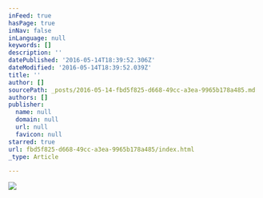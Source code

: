```yaml
---
inFeed: true
hasPage: true
inNav: false
inLanguage: null
keywords: []
description: ''
datePublished: '2016-05-14T18:39:52.306Z'
dateModified: '2016-05-14T18:39:52.039Z'
title: ''
author: []
sourcePath: _posts/2016-05-14-fbd5f825-d668-49cc-a3ea-9965b178a485.md
authors: []
publisher:
  name: null
  domain: null
  url: null
  favicon: null
starred: true
url: fbd5f825-d668-49cc-a3ea-9965b178a485/index.html
_type: Article

---
```

![](https://the-grid-user-content.s3-us-west-2.amazonaws.com/f36f06fb-90f0-445d-93eb-e2b5f74b2e14.jpg)